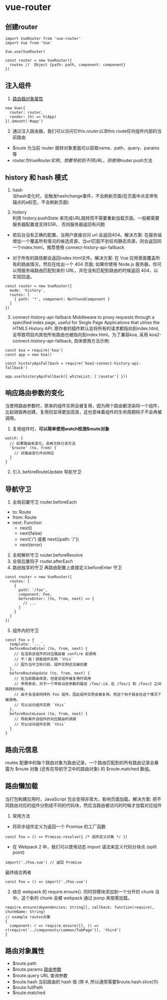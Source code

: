 # vue-router

## 创建router
```
import VueRouter from 'vue-router'
import Vue from 'Vue'

Vue.use(VueRouter)

const router = new VueRouter({
  routes //  Object {path: path, component: component}
})
```

## 注入组件
1.  [路由器对象属性](https://router.vuejs.org/api/#route-object-properties)
```
new Vue({
  router: router,
  render: (h) => h(App)
}).$mount('#app')

```
2. 通过注入路由器，我们可以访问它this.$router以及this.$route任何组件内部的当前路由
- $route 为当前 router 跳转对象里面可以获取name、path、query、params等
- $router 为 VueRouter实例，想要导航到不同URL，则使用$router.push方法


## history 和 hash 模式
1. hash  
当hash变化时，会触发hashchange事件，不会刷新页面(在页面中点击带有锚点的a标签，不会刷新页面)

2. history  
利用 history.pushState 来完成URL跳转而不需要重新加载页面。一般都需要服务器配置或支持SSR， 否则服务器返回有问题
- 若后台没有正确的配置，当用户直接访问 url 会返回404。解决方案: 在服务端增加一个覆盖所有情况的候选资源，当url匹配不到任何静态资源，则会返回同一个index.html，推荐使用 connect-history-api-fallback

- 对于所有的路径都会返回index.html文件。解决方案: 在 Vue 应用里面覆盖所有的路由情况，然后在给出一个 404 页面; 如果你使用 Node.js 服务器，你可以用服务端路由匹配到来的 URL，并在没有匹配到路由的时候返回 404，以实现回退。
```
const router = new VueRouter({
  mode: 'history',
  routes: [
    { path: '*', component: NotFoundComponent }
  ]
})
```
3. connect-history-api-fallback 
Middleware to proxy requests through a specified index page, useful for Single Page Applications that utilise the HTML5 History API. 原作者的插件默认会将所有的请求都指向到index.html, 会导致项目内其他所有路由也被指向到index.html。为了兼容koa, 采用 koa2-connect-history-api-fallback, 具体使用方法示例: 
```
const koa = require('koa')
const app = new koa()

const historyApiFallback = require('koa2-connect-history-api-fallback')

app.use(historyApiFallback({ whiteList: ['/avatar'] }))
```

## 响应路由参数的变化
当使用路由参数时，原来的组件实例会被复用，因为两个路由都渲染同一个组件，比起销毁再创建，复用则显得更加高效，这也意味着组件的生命周期钩子不会再被调用。

1. 复用组件时，**可以简单使用watch检测$route对象**
```
watch: {
  // 如果路由有变化，会再次执行该方法
  '$route' (to, from) {
    // 对路由变化作出响应
  }
}
```

2. 引入 beforeRouteUpdate 导航守卫

## 导航守卫
1. 全局前置守卫 router.beforeEach
- to: Route
- from: Route
- next: Function
  - next()
  - next(false)
  - next('/') 或者 next({path: '/'})
  - next(error)
2. 全局解析守卫 router.beforeResolve
3. 全局后置钩子 router.afterEach
4. 路由独享的守卫 再路由配置上直接定义beforeEnter 守卫
```
const router = new VueRouter({
  routes: [
    {
      path: '/foo',
      component: Foo,
      beforeEnter: (to, from, next) => {
        // ...
      }
    }
  ]
})
```
5.  组件内的守卫  
```
const Foo = {
  template: `...`,
  beforeRouteEnter (to, from, next) {
    // 在渲染该组件的对应路由被 confirm 前调用
    // 不！能！获取组件实例 `this`
    // 因为当守卫执行前，组件实例还没被创建
  },
  beforeRouteUpdate (to, from, next) {
    // 在当前路由改变，但是该组件被复用时调用
    // 举例来说，对于一个带有动态参数的路径 /foo/:id，在 /foo/1 和 /foo/2 之间跳转的时候，
    // 由于会渲染同样的 Foo 组件，因此组件实例会被复用。而这个钩子就会在这个情况下被调用。
    // 可以访问组件实例 `this`
  },
  beforeRouteLeave (to, from, next) {
    // 导航离开该组件的对应路由时调用
    // 可以访问组件实例 `this`
  }
}
```

## 路由元信息
routes 配置中的每个路由对象为路由记录。一个路由匹配到的所有路由记录会暴露为 $route 对象 (还有在导航守卫中的路由对象) 的 $route.matched 数组。

## 路由懒加载
当打包构建应用时，JavaScript 包会变得非常大，影响页面加载。解决方案: 把不同路由对应的组件分割成不同的代码块，然后当路由被访问的时候才加载对应组件
1. 常用方法
- 将异步组件定义为返回一个 Promise 的工厂函数
```
const Foo = () => Promise.resolve({ /* 组件定义对象 */ })
```
- 在 Webpack 2 中，我们可以使用动态 import 语法来定义代码分块点 (split point)
```
import('./Foo.vue') // 返回 Promise
```
最终结合两者
```
const Foo = () => import('./Foo.vue')
```
2. 结合 webpack 的 require.ensure(). 同时将模块添加到一个分开的 chunk 当中。这个新的 chunk 会被 webpack 通过 jsonp 来按需加载。
```
require.ensure(dependencies: String[], callback: function(require), chunkName: String)
// example routes对象
{
  component: r => require.ensure([], () => r(require('../components/common/TabPage')), 'third')
}
```

## 路由对象属性
- $route.path
- $route.params [路由参数](https://router.vuejs.org/zh/guide/essentials/dynamic-matching.html#%E5%8A%A8%E6%80%81%E8%B7%AF%E7%94%B1%E5%8C%B9%E9%85%8D)
- $route.query URL 查询参数
- $route.hash 当前路由的 hash 值 (带 #, 所以通常需要$route.hash.slice(1))
- $route.fullPath
- $route.matched 